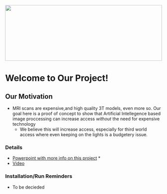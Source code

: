 <img src="https://www.worldatlas.com/img/flag/ua-flag.jpg](https://external-content.duckduckgo.com/iu/?u=https%3A%2F%2Fstatic.vecteezy.com%2Fsystem%2Fresources%2Fpreviews%2F021%2F747%2F103%2Flarge_2x%2Fbanner-for-mental-health-concept-illustration-design-of-human-brain-made-of-flowers-generative-ai-photo.jpg&f=1&nofb=1&ipt=48b9570983b724d0e44a21fad75f6915f2d4a4cbea75b6beec2c0915d4af19f3&ipo=images](https://static.vecteezy.com/system/resources/previews/022/719/920/large_2x/virtual-brain-with-splash-paint-isolated-on-white-banner-brainstorm-concept-place-for-text-generative-ai-photo.jpg" width="100%" height="180" />

# Welcome to Our Project!

## Our Motivation
* MRI scans are expensive,and high quality 3T models, even more so. Our goal here is a proof of concept to show that Artificial Intellegence based image proccessing can increase access *without* the need for expensive technology
  * We believe this will increase access, especially for third world access where even keeping on the lights is a budgetery issue.  

### Details
* [Powerpoint with more info on this project](https://docs.google.com/presentation/d/1BkbNGrVA0agTMpkpehzaJqENou5NLx1ZeVcW2eblpRU/edit?usp=sharing)
  *  
* [Video]()
### Installation/Run Reminders
* To be decieded
